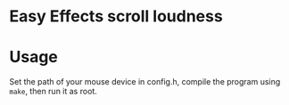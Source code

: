 # Easy Effects scroll loudness

# Usage
Set the path of your mouse device in config.h, compile the program using `make`, then run it as root.